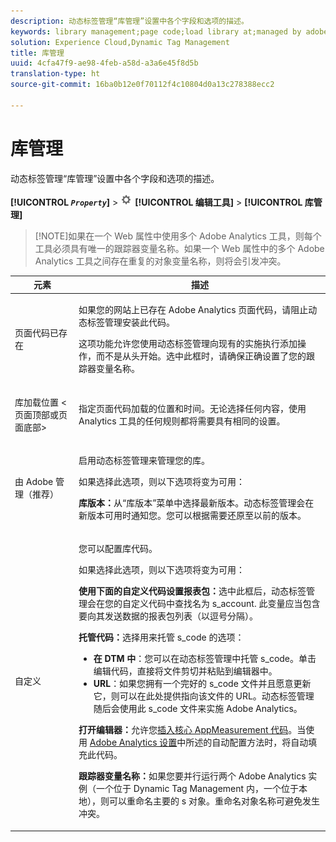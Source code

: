 ```yaml
---
description: 动态标签管理“库管理”设置中各个字段和选项的描述。
keywords: library management;page code;load library at;managed by adobe;custom;code hosted;s_code hosted
solution: Experience Cloud,Dynamic Tag Management
title: 库管理
uuid: 4cfa47f9-ae98-4feb-a58d-a3a6e45f8d5b
translation-type: ht
source-git-commit: 16ba0b12e0f70112f4c10804d0a13c278388ecc2

---
```



# 库管理

动态标签管理“库管理”设置中各个字段和选项的描述。

**[!UICONTROL *`Property`*]** &gt; ![](assets/settings_gear.png) **[!UICONTROL 编辑工具]** &gt; **[!UICONTROL 库管理]**

> [!NOTE]如果在一个 Web 属性中使用多个 Adobe Analytics 工具，则每个工具必须具有唯一的跟踪器变量名称。如果一个 Web 属性中的多个 Adobe Analytics 工具之间存在重复的对象变量名称，则将会引发冲突。

<table id="table_2758C770C91B4025AD74009B360D71F7"> 
 <thead> 
  <tr> 
   <th colname="col1" class="entry"> 元素 </th> 
   <th colname="col2" class="entry"> 描述 </th> 
  </tr> 
 </thead>
 <tbody> 
  <tr> 
   <td colname="col1"> <p>页面代码已存在 </p> </td> 
   <td colname="col2"> <p> 如果您的网站上已存在 <span class="keyword">Adobe Analytics</span> 页面代码，请阻止动态标签管理安装此代码。 </p> <p>这项功能允许您使用动态标签管理向现有的实施执行添加操作，而不是从头开始。选中此框时，请确保正确设置了您的跟踪器变量名称。 </p> </td> 
  </tr> 
  <tr> 
   <td colname="col1"> <p>库加载位置 &lt;<span class="term">页面顶部</span>或<span class="term">页面底部</span>&gt; </p> </td> 
   <td colname="col2"> <p>指定页面代码加载的位置和时间。无论选择任何内容，使用 Analytics 工具的任何规则都将需要具有相同的设置。 </p> </td> 
  </tr> 
  <tr> 
   <td colname="col1"> <p>由 Adobe 管理（推荐） </p> </td> 
   <td colname="col2"> <p>启用动态标签管理来管理您的库。 </p> <p>如果选择此选项，则以下选项将变为可用： </p> <p> <b>库版本：</b>从“<span class="wintitle">库版本</span>”菜单中选择最新版本。动态标签管理会在新版本可用时通知您。您可以根据需要还原至以前的版本。 </p> </td> 
  </tr> 
  <tr> 
   <td colname="col1"> <p> 自定义 </p> </td> 
   <td colname="col2"> <p>您可以配置库代码。 </p> <p>如果选择此选项，则以下选项将变为可用： </p> <p> <b>使用下面的自定义代码设置报表包：</b>选中此框后，动态标签管理会在您的自定义代码中查找名为 <span class="varname"> s_account</span>. 此变量应当包含要向其发送数据的报表包列表（以逗号分隔）。 </p> <p> <b>托管代码：</b>选择用来托管 <span class="filepath">s_code</span> 的选项： </p> 
    <ul id="ul_FC395283365A4BBAA8A5FE5871D16EC6"> 
     <li id="li_36D733C533CE40F1868309130551D4DE"> <b>在 DTM 中</b>：您可以在动态标签管理中托管 <span class="filepath">s_code</span>。单击<span class="uicontrol">编辑代码</span>，直接将文件剪切并粘贴到编辑器中。 </li> 
     <li id="li_A64734C66D254079A5E16DC8DBEDA3F6"> <b>URL</b>：如果您拥有一个完好的 <span class="filepath">s_code</span> 文件并且愿意更新它，则可以在此处提供指向该文件的 URL。动态标签管理随后会使用此 <span class="filepath">s_code</span> 文件来实施 <span class="keyword">Adobe Analytics</span>。 </li> 
    </ul> <p> <b>打开编辑器：</b>允许您<a href="/help/implement/c-implement-with-dtm/c-aa-tool/t-appmeasurement-code.md"  >插入核心 AppMeasurement 代码</a>。当使用 <a href="/help/implement/c-implement-with-dtm/c-aa-tool/analytics-dtm.md"  >Adobe Analytics 设置</a>中所述的自动配置方法时，将自动填充此代码。 </p> <p> <b>跟踪器变量名称：</b>如果您要并行运行两个 <span class="keyword">Adobe Analytics</span> 实例（一个位于 Dynamic Tag Management 内，一个位于本地），则可以重命名主要的 <span class="term">s</span> 对象。重命名对象名称可避免发生冲突。 </p> </td> 
  </tr> 
 </tbody> 
</table>

